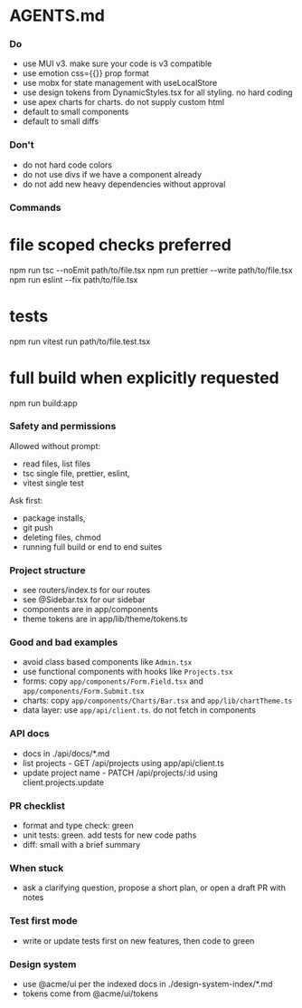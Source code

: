 # AGENTS.md

### Do
- use MUI v3. make sure your code is v3 compatible
- use emotion css={{}} prop format
- use mobx for state management with useLocalStore
- use design tokens from DynamicStyles.tsx for all styling. no hard coding
- use apex charts for charts. do not supply custom html
- default to small components
- default to small diffs

### Don't
- do not hard code colors
- do not use divs if we have a component already
- do not add new heavy dependencies without approval

### Commands
# file scoped checks preferred
npm run tsc --noEmit path/to/file.tsx
npm run prettier --write path/to/file.tsx
npm run eslint --fix path/to/file.tsx
# tests
npm run vitest run path/to/file.test.tsx
# full build when explicitly requested
npm run build:app

### Safety and permissions

Allowed without prompt:
- read files, list files
- tsc single file, prettier, eslint,
- vitest single test

Ask first: 
- package installs,
- git push
- deleting files, chmod
- running full build or end to end suites

### Project structure
- see routers/index.ts for our routes
- see @Sidebar.tsx for our sidebar
- components are in app/components
- theme tokens are in app/lib/theme/tokens.ts

### Good and bad examples
- avoid class based components like `Admin.tsx`
- use functional components with hooks like `Projects.tsx`
- forms: copy `app/components/Form.Field.tsx` and `app/components/Form.Submit.tsx`
- charts: copy `app/components/Charts/Bar.tsx` and `app/lib/chartTheme.ts`
- data layer: use `app/api/client.ts`. do not fetch in components

### API docs
- docs in ./api/docs/*.md
- list projects - GET /api/projects using app/api/client.ts
- update project name - PATCH /api/projects/:id using client.projects.update

### PR checklist
- format and type check: green
- unit tests: green. add tests for new code paths
- diff: small with a brief summary

### When stuck
- ask a clarifying question, propose a short plan, or open a draft PR with notes

### Test first mode
- write or update tests first on new features, then code to green

### Design system
- use @acme/ui per the indexed docs in ./design-system-index/*.md
- tokens come from @acme/ui/tokens